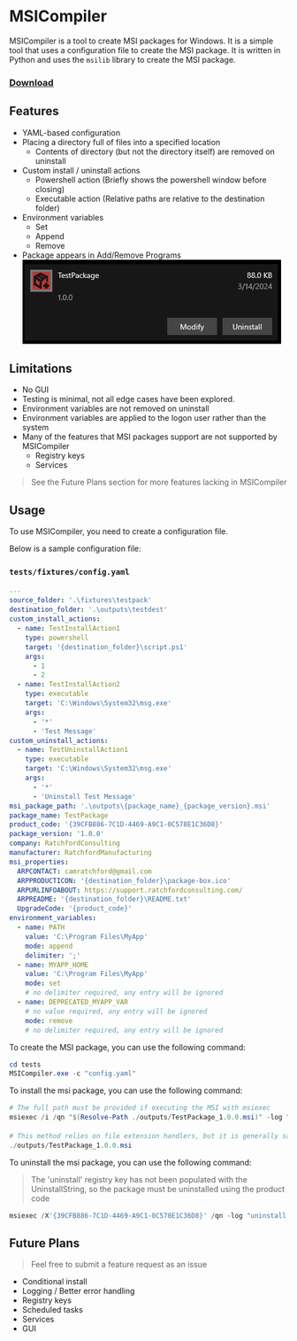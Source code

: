 # MSICompiler

MSICompiler is a tool to create MSI packages for Windows. 
It is a simple tool that uses a configuration file to create the MSI package. 
It is written in Python and uses the `msilib` library to create the MSI package.


### [Download](https://github.com/camratchford/MSICompiler/releases/download/0.1.0/MSICompiler.zip)

## Features

- YAML-based configuration
- Placing a directory full of files into a specified location
  - Contents of directory (but not the directory itself) are removed on uninstall
- Custom install / uninstall actions
  - Powershell action (Briefly shows the powershell window before closing)
  - Executable action (Relative paths are relative to the destination folder)
- Environment variables
  - Set
  - Append
  - Remove
- Package appears in Add/Remove Programs![Add/Remove Programs](./extras/PackageScreenshot.png)

## Limitations

- No GUI
- Testing is minimal, not all edge cases have been explored.
- Environment variables are not removed on uninstall
- Environment variables are applied to the logon user rather than the system
- Many of the features that MSI packages support are not supported by MSICompiler
  - Registry keys
  - Services


> See the Future Plans section for more features lacking in MSICompiler

## Usage

To use MSICompiler, you need to create a configuration file.

Below is a sample configuration file: 

### `tests/fixtures/config.yaml`

```yaml
---
source_folder: '.\fixtures\testpack'
destination_folder: '.\outputs\testdest'
custom_install_actions:
  - name: TestInstallAction1
    type: powershell
    target: '{destination_folder}\script.ps1'
    args:
      - 1
      - 2
  - name: TestInstallAction2
    type: executable
    target: 'C:\Windows\System32\msg.exe'
    args:
      - '*'
      - 'Test Message'
custom_uninstall_actions:
  - name: TestUninstallAction1
    type: executable
    target: 'C:\Windows\System32\msg.exe'
    args:
      - '*'
      - 'Uninstall Test Message'
msi_package_path: '.\outputs\{package_name}_{package_version}.msi'
package_name: TestPackage
product_code: '{39CFB886-7C1D-4469-A9C1-0C578E1C36D8}'
package_version: '1.0.0'
company: RatchfordConsulting
manufacturer: RatchfordManufacturing
msi_properties:
  ARPCONTACT: camratchford@gmail.com
  ARPPRODUCTICON: '{destination_folder}\package-box.ico'
  ARPURLINFOABOUT: https://support.ratchfordconsulting.com/
  ARPREADME: '{destination_folder}\README.txt'
  UpgradeCode: '{product_code}'
environment_variables:
  - name: PATH
    value: 'C:\Program Files\MyApp'
    mode: append
    delimiter: ';'
  - name: MYAPP_HOME
    value: 'C:\Program Files\MyApp'
    mode: set
    # no delimiter required, any entry will be ignored
  - name: DEPRECATED_MYAPP_VAR
    # no value required, any entry will be ignored
    mode: remove
    # no delimiter required, any entry will be ignored

```

To create the MSI package, you can use the following command:
```powershell
cd tests
MSICompiler.exe -c "config.yaml"
```

To install the msi package, you can use the following command:
```powershell
# The full path must be provided if executing the MSI with msiexec
msiexec /i /qn "$(Resolve-Path ./outputs/TestPackage_1.0.0.msi)" -log "install.log"

# This method relies on file extension handlers, but it is generally safe to assume that .msi is mapped correctly
./outputs/TestPackage_1.0.0.msi
```

To uninstall the msi package, you can use the following command:
> The 'uninstall' registry key has not been populated with the UninstallString, so the package must be uninstalled using the product code
```powershell
msiexec /X'{39CFB886-7C1D-4469-A9C1-0C578E1C36D8}' /qn -log "uninstall.log"
```

## Future Plans

> Feel free to submit a feature request as an issue
- Conditional install
- Logging / Better error handling
- Registry keys
- Scheduled tasks
- Services
- GUI